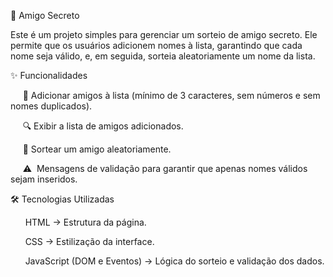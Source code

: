 🎁 Amigo Secreto

Este é um projeto simples para gerenciar um sorteio de amigo secreto. Ele permite que os usuários adicionem nomes à lista, garantindo que cada nome seja válido, e, em seguida, sorteia aleatoriamente um nome da lista.

✨ Funcionalidades

     📌 Adicionar amigos à lista (mínimo de 3 caracteres, sem números e sem nomes duplicados).

     🔍 Exibir a lista de amigos adicionados.

     🎲 Sortear um amigo aleatoriamente.

     ⚠️  Mensagens de validação para garantir que apenas nomes válidos sejam inseridos.

🛠️ Tecnologias Utilizadas

      HTML → Estrutura da página.

      CSS → Estilização da interface.

      JavaScript (DOM e Eventos) → Lógica do sorteio e validação dos dados.



